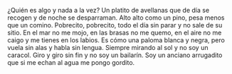 ¿Quién es algo y nada a la vez?
Un platito de avellanas que de día se recogen y de noche se desparraman.
Alto alto como un pino, pesa menos que un comino.
Pobrecito, pobrecito, todo el día sin parar y no sale de su sitio.
En el mar no me mojo, en las brasas no me quemo, en el aire no me caigo y me tienes en los labios.
Es cómo una paloma blanca y negra, pero vuela sin alas y habla sin lengua.
Siempre mirando al sol y no soy un caracol. Giro y giro sin fin y no soy un bailarín.
Soy un anciano arrugadito que si me echan al agua me pongo gordito.